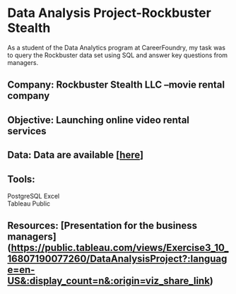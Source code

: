 # Data Analysis Project-Rockbuster Stealth

As a student of the Data Analytics program at CareerFoundry, my task was to query the Rockbuster data set using SQL and answer key questions from managers.

## Company: Rockbuster Stealth LLC –movie rental company

## Objective: Launching online video rental services

## Data: Data are available [[here](http://www.postgresqltutorial.com/wp-content/uploads/2019/05/dvdrental.zip)] 

## Tools:
PostgreSQL
Excel  
Tableau Public

## Resources: [Presentation for the business managers] (https://public.tableau.com/views/Exercise3_10_16807190077260/DataAnalysisProject?:language=en-US&:display_count=n&:origin=viz_share_link)
